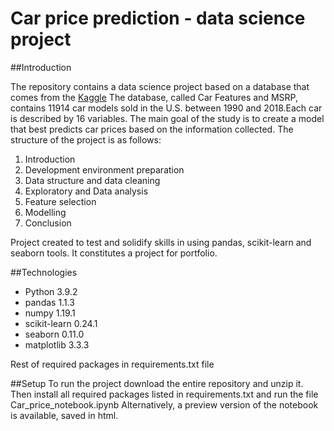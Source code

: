 # Car price prediction - data science project

##Introduction

The repository contains a data science project based on a database that comes from the [Kaggle](https://www.kaggle.com/CooperUnion/cardataset)
The database, called Car Features and MSRP, contains 11914 car models sold in the U.S. between 1990 and 2018.Each car is described by 16 variables.
The main goal of the study is to create a model that best predicts car prices based on the information collected. 
The structure of the project is as follows:
1. Introduction
2. Development environment preparation
3. Data structure and data cleaning
4. Exploratory and Data analysis
5. Feature selection
6. Modelling
7. Conclusion

Project created to test and solidify skills in using pandas, scikit-learn and seaborn tools. It constitutes a project for portfolio.

##Technologies

* Python 3.9.2
* pandas 1.1.3
* numpy 1.19.1
* scikit-learn 0.24.1
* seaborn 0.11.0
* matplotlib 3.3.3

Rest of required packages in requirements.txt file

##Setup
To run the project download the entire repository and unzip it. Then install all required packages listed in requirements.txt and run the file Car_price_notebook.ipynb
Alternatively, a preview version of the notebook is available, saved in html.
